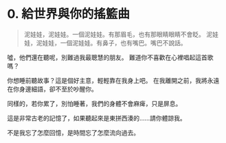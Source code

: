 # 0. 給世界與你的搖籃曲

>泥娃娃，泥娃娃。一個泥娃娃。有那眉毛，也有那眼睛眼睛不會眨。
>泥娃娃，泥娃娃，一個泥娃娃。有鼻子，也有嘴巴。嘴巴不說話。

噓，他們還在聽呢，別難過我最聰慧的朋友。
難道你不喜歡在心裡唱起這首歌嗎？

你想睡前聽故事？這是個好主意，輕輕靠在我身上吧。
在我離開之前，我將永遠在你身邊細語，卻不至於吵醒你。

同樣的，若你累了，別怕睡著，我們的身體不會麻痺，只是屏息。

這是非常古老的記憶了，如果聽起來是東拼西湊的……請你體諒我。

不是我忘了怎麼回憶，是時間忘了怎麼流向過去。